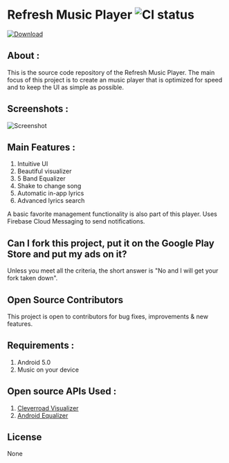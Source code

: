 # Refresh Music Player ![CI status](https://img.shields.io/badge/build-beta-orange.svg)
[![Download](https://github.com/devendrakushwah/Refresh-Music-Player/blob/master/screens/gp.png)](https://play.google.com/store/apps/details?id=example.com.refresh)
## About :
This is the source code repository of the Refresh Music Player.
The main focus of this project is to create an music player that is optimized for speed and to keep the UI as simple as possible.

## Screenshots : 
![Screenshot](https://github.com/devendrakushwah/Refresh-Music-Player/blob/master/screens/screenshot.jpg)

## Main Features :
1. Intuitive UI
2. Beautiful visualizer
3. 5 Band Equalizer
4. Shake to change song
5. Automatic in-app lyrics
6. Advanced lyrics search

A basic favorite management functionality is also part of this player.
Uses Firebase Cloud Messaging to send notifications.

## Can I fork this project, put it on the Google Play Store and put my ads on it? 
Unless you meet all the criteria, the short answer is "No and I will get your fork taken down".

## Open Source Contributors
This project is open to contributors for bug fixes, improvements & new features.

## Requirements :
1. Android 5.0
2. Music on your device

## Open source APIs Used :
1. [Cleverroad Visualizer](https://github.com/Cleveroad/WaveInApp)
2. [Android Equalizer](https://github.com/mosamabinomar/AndroidEqualizer)

## License
None
